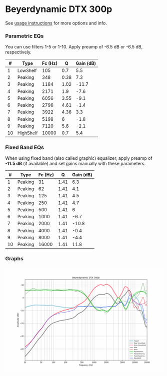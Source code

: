 # Beyerdynamic DTX 300p
See [usage instructions](https://github.com/jaakkopasanen/AutoEq#usage) for more options and info.

### Parametric EQs
You can use filters 1-5 or 1-10. Apply preamp of -6.5 dB or -6.5 dB, respectively.

|   # | Type      |   Fc (Hz) |    Q |   Gain (dB) |
|-----|-----------|-----------|------|-------------|
|   1 | LowShelf  |       105 | 0.7  |         5.5 |
|   2 | Peaking   |       348 | 0.38 |         7.3 |
|   3 | Peaking   |      1184 | 1.02 |       -11.7 |
|   4 | Peaking   |      2171 | 1.9  |        -7.6 |
|   5 | Peaking   |      6056 | 3.55 |        -9.1 |
|   6 | Peaking   |      2796 | 4.61 |        -1.4 |
|   7 | Peaking   |      3922 | 4.36 |         3.3 |
|   8 | Peaking   |      5198 | 6    |        -1.8 |
|   9 | Peaking   |      7120 | 5.6  |        -2.1 |
|  10 | HighShelf |     10000 | 0.7  |         5.4 |

### Fixed Band EQs
When using fixed band (also called graphic) equalizer, apply preamp of **-11.5 dB** (if available) and set gains manually with these parameters.

|   # | Type    |   Fc (Hz) |    Q |   Gain (dB) |
|-----|---------|-----------|------|-------------|
|   1 | Peaking |        31 | 1.41 |         6.3 |
|   2 | Peaking |        62 | 1.41 |         4.1 |
|   3 | Peaking |       125 | 1.41 |         4.5 |
|   4 | Peaking |       250 | 1.41 |         4.7 |
|   5 | Peaking |       500 | 1.41 |         6   |
|   6 | Peaking |      1000 | 1.41 |        -6.7 |
|   7 | Peaking |      2000 | 1.41 |       -10.8 |
|   8 | Peaking |      4000 | 1.41 |        -0.4 |
|   9 | Peaking |      8000 | 1.41 |        -4.4 |
|  10 | Peaking |     16000 | 1.41 |        11.8 |

### Graphs
![](./Beyerdynamic%20DTX%20300p.png)

